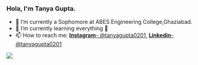 ### Hola, I'm Tanya Gupta.
- 🔭 I’m currently a Sophomore at ABES Engineering College,Ghaziabad.
- 🌱 I’m currently learning everything 🤣
- 📫 How to reach me: [**Instagram**- @tanyagupta0201](https://www.instagram.com/tanyagupta0201),
[**Linkedin**- @tanyagupta0201](%28www.linkedin.com/in/tanyagupta0201%29)





<img src="https://github-readme-stats.vercel.app/api?username=tanyagupta0201&&show_icons=true&title_color=ffffff&icon_color=bb2acf&text_color=daf7dc&bg_color=151515">
